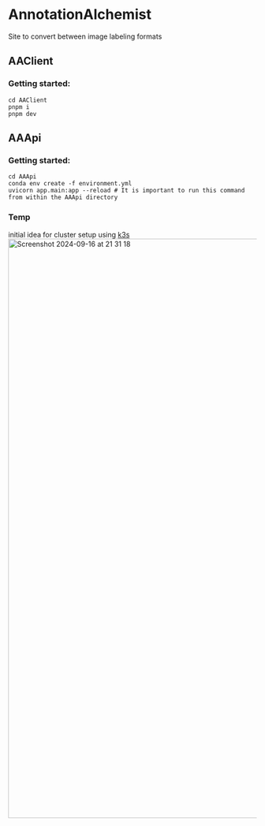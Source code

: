 # AnnotationAlchemist
Site to convert between image labeling formats

## AAClient

### Getting started:
~~~
cd AAClient
pnpm i
pnpm dev
~~~

## AAApi

### Getting started:
~~~
cd AAApi
conda env create -f environment.yml
uvicorn app.main:app --reload # It is important to run this command from within the AAApi directory
~~~

### Temp
initial idea for cluster setup using [k3s](https://docs.k3s.io/)
<img width="1175" alt="Screenshot 2024-09-16 at 21 31 18" src="https://github.com/user-attachments/assets/19f930bc-3354-4aab-aaae-b22ec26d8d95">

